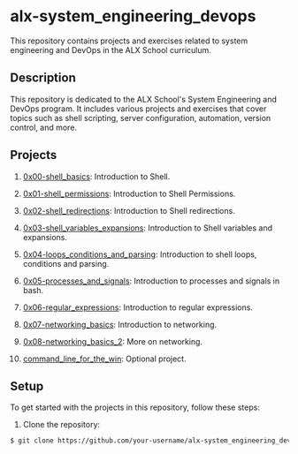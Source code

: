 # alx-system_engineering_devops

This repository contains projects and exercises related to system engineering and DevOps in the ALX School curriculum.

## Description

This repository is dedicated to the ALX School's System Engineering and DevOps program. It includes various projects and exercises that cover topics such as shell scripting, server configuration, automation, version control, and more.

## Projects

1. [0x00-shell_basics](0x00-shell_basics/): Introduction to Shell.
2. [0x01-shell_permissions](0x01-shell_permissions/): Introduction to Shell Permissions.
3. [0x02-shell_redirections](0x02-shell_redirections/): Introduction to Shell redirections.
4. [0x03-shell_variables_expansions](0x03-shell_variables_expansions/): Introduction to Shell variables and expansions.

5. [0x04-loops_conditions_and_parsing](0x04-loops_conditions_and_parsing/):
Introduction to shell loops, conditions and parsing.

6. [0x05-processes_and_signals](0x05-processes_and_signals/): Introduction to processes and signals in bash.

7. [0x06-regular_expressions](0x06-regular_expressions/): Introduction to regular expressions.

8. [0x07-networking_basics](0x07-networking_basics/): Introduction to networking.

9. [0x08-networking_basics_2](0x08-networking_basics_2/): More on networking.

10. [command_line_for_the_win](command_line_for_the_win): Optional project.

## Setup

To get started with the projects in this repository, follow these steps:

1. Clone the repository:

```bash
$ git clone https://github.com/your-username/alx-system_engineering_devops.git
```
